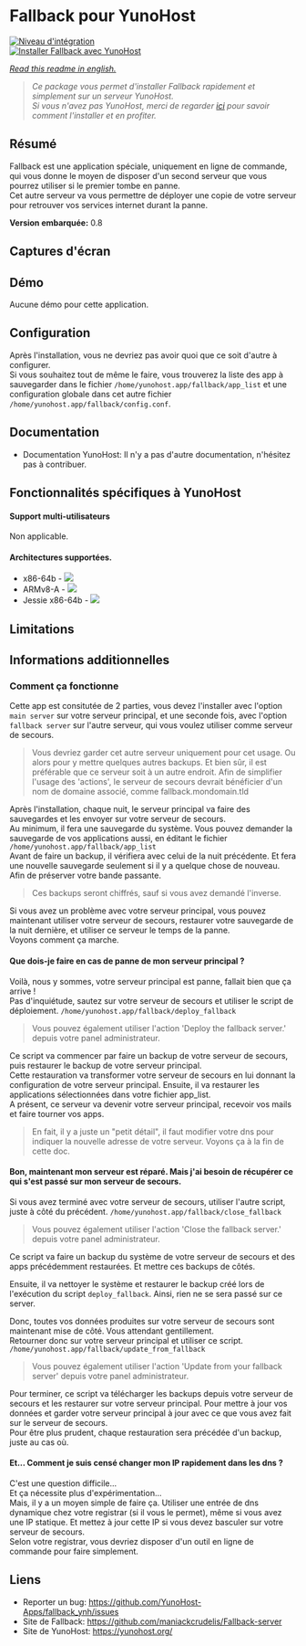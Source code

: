 # Fallback pour YunoHost

[![Niveau d'intégration](https://dash.yunohost.org/integration/fallback.svg)](https://dash.yunohost.org/appci/app/fallback)  
[![Installer Fallback avec YunoHost](https://install-app.yunohost.org/install-with-yunohost.png)](https://install-app.yunohost.org/?app=fallback)

*[Read this readme in english.](./README.md)*

> *Ce package vous permet d'installer Fallback rapidement et simplement sur un serveur YunoHost.  
Si vous n'avez pas YunoHost, merci de regarder [ici](https://yunohost.org/#/install_fr) pour savoir comment l'installer et en profiter.*

## Résumé
Fallback est une application spéciale, uniquement en ligne de commande, qui vous donne le moyen de disposer d'un second serveur que vous pourrez utiliser si le premier tombe en panne.  
Cet autre serveur va vous permettre de déployer une copie de votre serveur pour retrouver vos services internet durant la panne.

**Version embarquée:** 0.8

## Captures d'écran

## Démo

Aucune démo pour cette application.

## Configuration

Après l'installation, vous ne devriez pas avoir quoi que ce soit d'autre à configurer.  
Si vous souhaitez tout de même le faire, vous trouverez la liste des app à sauvegarder dans le fichier `/home/yunohost.app/fallback/app_list` et une configuration globale dans cet autre fichier `/home/yunohost.app/fallback/config.conf`.

## Documentation

 * Documentation YunoHost: Il n'y a pas d'autre documentation, n'hésitez pas à contribuer.

## Fonctionnalités spécifiques à YunoHost

#### Support multi-utilisateurs

Non applicable.

#### Architectures supportées.

* x86-64b - [![](https://ci-apps.yunohost.org/ci/logs/fallback%20%28Apps%29.svg)](https://ci-apps.yunohost.org/ci/apps/fallback/)
* ARMv8-A - [![](https://ci-apps-arm.yunohost.org/ci/logs/fallback%20%28Apps%29.svg)](https://ci-apps-arm.yunohost.org/ci/apps/fallback/)
* Jessie x86-64b - [![](https://ci-stretch.nohost.me/ci/logs/fallback%20%28Apps%29.svg)](https://ci-stretch.nohost.me/ci/apps/fallback/)

## Limitations

## Informations additionnelles

### Comment ça fonctionne

Cette app est consitutée de 2 parties, vous devez l'installer avec l'option `main server` sur votre serveur principal, et une seconde fois, avec l'option `fallback server` sur l'autre serveur, qui vous voulez utiliser comme serveur de secours.
> Vous devriez garder cet autre serveur uniquement pour cet usage. Ou alors pour y mettre quelques autres backups. Et bien sûr, il est préférable que ce serveur soit à un autre endroit.
> Afin de simplifier l'usage des 'actions', le serveur de secours devrait bénéficier d'un nom de domaine associé, comme fallback.mondomain.tld

Après l'installation, chaque nuit, le serveur principal va faire des sauvegardes et les envoyer sur votre serveur de secours.  
Au minimum, il fera une sauvegarde du système. Vous pouvez demander la sauvegarde de vos applications aussi, en éditant le fichier `/home/yunohost.app/fallback/app_list`  
Avant de faire un backup, il vérifiera avec celui de la nuit précédente. Et fera une nouvelle sauvegarde seulement si il y a quelque chose de nouveau. Afin de préserver votre bande passante.
> Ces backups seront chiffrés, sauf si vous avez demandé l'inverse.

Si vous avez un problème avec votre serveur principal, vous pouvez maintenant utiliser votre serveur de secours, restaurer votre sauvegarde de la nuit dernière, et utiliser ce serveur le temps de la panne.  
Voyons comment ça marche.

#### Que dois-je faire en cas de panne de mon serveur principal ?

Voilà, nous y sommes, votre serveur principal est panne, fallait bien que ça arrive !  
Pas d'inquiétude, sautez sur votre serveur de secours et utiliser le script de déploiement.
`/home/yunohost.app/fallback/deploy_fallback`
> Vous pouvez également utiliser l'action 'Deploy the fallback server.' depuis votre panel administrateur.

Ce script va commencer par faire un backup de votre serveur de secours, puis restaurer le backup de votre serveur principal.  
Cette restauration va transformer votre serveur de secours en lui donnant la configuration de votre serveur principal. Ensuite, il va restaurer les applications sélectionnées dans votre fichier app_list.  
A présent, ce serveur va devenir votre serveur principal, recevoir vos mails et faire tourner vos apps.
> En fait, il y a juste un "petit détail", il faut modifier votre dns pour indiquer la nouvelle adresse de votre serveur. Voyons ça à la fin de cette doc.

#### Bon, maintenant mon serveur est réparé. Mais j'ai besoin de récupérer ce qui s'est passé sur mon serveur de secours.

Si vous avez terminé avec votre serveur de secours, utiliser l'autre script, juste à côté du précédent.
`/home/yunohost.app/fallback/close_fallback`
> Vous pouvez également utiliser l'action 'Close the fallback server.' depuis votre panel administrateur.

Ce script va faire un backup du système de votre serveur de secours et des apps précédemment restaurées. Et mettre ces backups de côtés.  

Ensuite, il va nettoyer le système et restaurer le backup créé lors de l'exécution du script `deploy_fallback`. Ainsi, rien ne se sera passé sur ce server.

Donc, toutes vos données produites sur votre serveur de secours sont maintenant mise de côté. Vous attendant gentillement.  
Retourner donc sur votre serveur principal et utiliser ce script.  
`/home/yunohost.app/fallback/update_from_fallback`
> Vous pouvez également utiliser l'action 'Update from your fallback server' depuis votre panel administrateur.

Pour terminer, ce script va télécharger les backups depuis votre serveur de secours et les restaurer sur votre serveur principal. Pour mettre à jour vos données et garder votre serveur principal à jour avec ce que vous avez fait sur le serveur de secours.  
Pour être plus prudent, chaque restauration sera précédée d'un backup, juste au cas où.

#### Et... Comment je suis censé changer mon IP rapidement dans les dns ?

C'est une question difficile...  
Et ça nécessite plus d'expérimentation...  
Mais, il y a un moyen simple de faire ça. Utiliser une entrée de dns dynamique chez votre registrar (si il vous le permet), même si vous avez une IP statique. Et mettez à jour cette IP si vous devez basculer sur votre serveur de secours.  
Selon votre registrar, vous devriez disposer d'un outil en ligne de commande pour faire simplement.

## Liens

 * Reporter un bug: https://github.com/YunoHost-Apps/fallback_ynh/issues
 * Site de Fallback: https://github.com/maniackcrudelis/Fallback-server
 * Site de YunoHost: https://yunohost.org/
